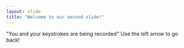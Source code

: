```yaml
---
layout: slide
title: "Welcome to our second slide!"
---
```

"You and your keystrokes are being recorded"
Use the left arrow to go back!
